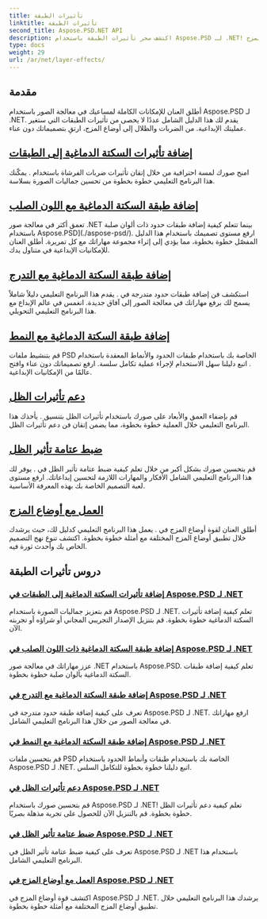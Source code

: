 ```yaml
---
title: تأثيرات الطبقة
linktitle: تأثيرات الطبقة
second_title: Aspose.PSD.NET API
description: اكتشف سحر تأثيرات الطبقة باستخدام Aspose.PSD لـ .NET! ارفع مهاراتك في معالجة الصور من خلال تعلم إضافة أوضاع السكتة الدماغية والظل والمزج.
type: docs
weight: 29
url: /ar/net/layer-effects/
---
```

## مقدمة

أطلق العنان للإمكانات الكاملة لمساعيك في معالجة الصور باستخدام Aspose.PSD لـ .NET. يقدم لك هذا الدليل الشامل عددًا لا يحصى من تأثيرات الطبقات التي ستغير عمليتك الإبداعية. من الضربات والظلال إلى أوضاع المزج، ارتقِ بتصميماتك دون عناء.

## [إضافة تأثيرات السكتة الدماغية إلى الطبقات](./adding-stroke-effects/)

امنح صورك لمسة احترافية من خلال إتقان تأثيرات ضربات الفرشاة باستخدام . يمكّنك هذا البرنامج التعليمي خطوة بخطوة من تحسين جماليات الصورة بسلاسة. 

## [إضافة طبقة السكتة الدماغية مع اللون الصلب](./adding-stroke-layer-solid-color/)

تعمق أكثر في معالجة صور .NET بينما تتعلم كيفية إضافة طبقات حدود ذات ألوان صلبة باستخدام Aspose.PSD](./aspose-psd/). ارفع مستوى تصميمك باستخدام هذا الدليل المفصّل خطوة بخطوة، مما يؤدي إلى إثراء مجموعة مهاراتك مع كل تمريرة. أطلق العنان للإمكانيات الإبداعية في متناول يدك.

## [إضافة طبقة السكتة الدماغية مع التدرج](./adding-stroke-layer-gradient/)

استكشف فن إضافة طبقات حدود متدرجة في . يقدم هذا البرنامج التعليمي دليلاً شاملاً يسمح لك برفع مهاراتك في معالجة الصور إلى آفاق جديدة. انغمس في عالم الإبداع مع هذا البرنامج التعليمي التحويلي.

## [إضافة طبقة السكتة الدماغية مع النمط](./adding-stroke-layer-pattern/)

قم بتنشيط ملفات PSD الخاصة بك باستخدام طبقات الحدود والأنماط المعقدة باستخدام . اتبع دليلنا سهل الاستخدام لإجراء عملية تكامل سلسة. ارفع تصميماتك دون عناء وافتح عالمًا من الإمكانيات الإبداعية.

## [دعم تأثيرات الظل](./supporting-shadow-effects/)

قم بإضفاء العمق والأبعاد على صورك باستخدام تأثيرات الظل بتنسيق . يأخذك هذا البرنامج التعليمي خلال العملية خطوة بخطوة، مما يضمن إتقان فن دعم تأثيرات الظل. 

## [ضبط عتامة تأثير الظل](./adjusting-shadow-effect-opacity/)

قم بتحسين صورك بشكل أكبر من خلال تعلم كيفية ضبط عتامة تأثير الظل في . يوفر لك هذا البرنامج التعليمي الشامل الأفكار والمهارات اللازمة لتحسين إبداعاتك. ارفع مستوى لعبة التصميم الخاصة بك بهذه المعرفة الأساسية.

## [العمل مع أوضاع المزج](./working-with-blend-modes/)

أطلق العنان لقوة أوضاع المزج في . يعمل هذا البرنامج التعليمي كدليل لك، حيث يرشدك خلال تطبيق أوضاع المزج المختلفة مع أمثلة خطوة بخطوة. اكتشف تنوع نهج التصميم الخاص بك وأحدث ثورة فيه.

## دروس تأثيرات الطبقة
### [إضافة تأثيرات السكتة الدماغية إلى الطبقات في Aspose.PSD لـ .NET](./adding-stroke-effects/)
قم بتعزيز جماليات الصورة باستخدام Aspose.PSD لـ .NET. تعلم كيفية إضافة تأثيرات السكتة الدماغية خطوة بخطوة. قم بتنزيل الإصدار التجريبي المجاني أو شراؤه أو تجربته الآن.
### [إضافة طبقة السكتة الدماغية ذات اللون الصلب في Aspose.PSD لـ .NET](./adding-stroke-layer-solid-color/)
عزز مهاراتك في معالجة صور .NET باستخدام Aspose.PSD. تعلم كيفية إضافة طبقات السكتة الدماغية بألوان صلبة خطوة بخطوة.
### [إضافة طبقة السكتة الدماغية مع التدرج في Aspose.PSD لـ .NET](./adding-stroke-layer-gradient/)
تعرف على كيفية إضافة طبقة حدود متدرجة في Aspose.PSD لـ .NET. ارفع مهاراتك في معالجة الصور من خلال هذا البرنامج التعليمي الشامل.
### [إضافة طبقة السكتة الدماغية مع النمط في Aspose.PSD لـ .NET](./adding-stroke-layer-pattern/)
قم بتحسين ملفات PSD الخاصة بك باستخدام طبقات وأنماط الحدود باستخدام Aspose.PSD لـ .NET. اتبع دليلنا خطوة بخطوة للتكامل السلس.
### [دعم تأثيرات الظل في Aspose.PSD لـ .NET](./supporting-shadow-effects/)
قم بتحسين صورك باستخدام Aspose.PSD لـ .NET! تعلم كيفية دعم تأثيرات الظل خطوة بخطوة. قم بالتنزيل الآن للحصول على تجربة مذهلة بصريًا.
### [ضبط عتامة تأثير الظل في Aspose.PSD لـ .NET](./adjusting-shadow-effect-opacity/)
تعرف على كيفية ضبط عتامة تأثير الظل في Aspose.PSD لـ .NET باستخدام هذا البرنامج التعليمي الشامل.
### [العمل مع أوضاع المزج في Aspose.PSD لـ .NET](./working-with-blend-modes/)
اكتشف قوة أوضاع المزج في Aspose.PSD لـ .NET. يرشدك هذا البرنامج التعليمي خلال تطبيق أوضاع المزج المختلفة مع أمثلة خطوة بخطوة.